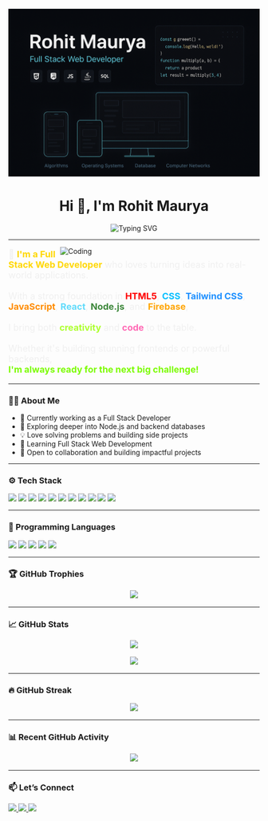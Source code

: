 <p align="center">
  <img src="https://github.com/RohitMaurya139/RohitMaurya139/blob/main/github_banner.png?raw=true" alt="Rohit Maurya Banner" />
</p>

<h1 align="center">Hi 👋, I'm Rohit Maurya</h1>

<p align="center">
  <img src="https://readme-typing-svg.demolab.com?font=Fira+Code&size=24&duration=3000&pause=1000&color=F7F7F7&center=true&vCenter=true&width=700&lines=FULL+STACK+WEB+DEVELOPER;REACT+JS+%7C+JAVASCRIPT+%7C+REDUX;NODE+JS+%7C+EXPRESS+JS+%7C+MONGODB;REACT+NATIVE+%7C+FIREBASE;BUILDING+PROJECTS+%F0%9F%9A%80;LEARNING+EVERY+DAY+%F0%9F%93%9A" alt="Typing SVG" />
</p>


---

<img align="right" alt="Coding" width="400" src="https://cdn.dribbble.com/users/1059583/screenshots/4171367/media/5c8264a20c0051eeb5965f0633489df7.gif" />

<p align="left" style="font-size:18px; color:#F0F0F0;">
  🔭 <strong style="color:#FFD700;">I'm a Full Stack Web Developer</strong> who loves turning ideas into real-world applications. <br><br>
  With a strong foundation in 
  <span style="color:red;"><strong>HTML5</strong></span>, 
  <span style="color:#00BFFF;"><strong>CSS</strong></span>, 
  <span style="color:#1E90FF;"><strong>Tailwind CSS</strong></span>, 
  <span style="color:#FF8C00;"><strong>JavaScript</strong></span>, 
  <span style="color:#61DBFB;"><strong>React</strong></span>, 
  <span style="color:#3C873A;"><strong>Node.js</strong></span>, and 
  <span style="color:#FFA500;"><strong>Firebase</strong></span>,<br><br>
  I bring both <strong style="color:#ADFF2F;">creativity</strong> and <strong style="color:#FF69B4;">code</strong> to the table.<br><br>
  Whether it's building stunning frontends or powerful backends, <br>
  <strong style="color:#7CFC00;">I'm always ready for the next big challenge!</strong>
</p>






---


### 👨‍💻 About Me

- 💼 Currently working as a Full Stack Developer  
- 🌱 Exploring deeper into Node.js and backend databases  
- 💡 Love solving problems and building side projects  
- 🧠 Learning Full Stack Web Development  
- 🤝 Open to collaboration and building impactful projects  

---

### ⚙️ Tech Stack

<p align="left">
  <img src="https://img.shields.io/badge/HTML5-E34F26?style=for-the-badge&logo=html5&logoColor=white" />
  <img src="https://img.shields.io/badge/CSS3-1572B6?style=for-the-badge&logo=css3&logoColor=white" />
  <img src="https://img.shields.io/badge/Tailwind_CSS-38B2AC?style=for-the-badge&logo=tailwind-css&logoColor=white" />
  <img src="https://img.shields.io/badge/JavaScript-F7DF1E?style=for-the-badge&logo=javascript&logoColor=black" />
  <img src="https://img.shields.io/badge/React-20232A?style=for-the-badge&logo=react&logoColor=61DAFB" />
  <img src="https://img.shields.io/badge/Node.js-339933?style=for-the-badge&logo=nodedotjs&logoColor=white" />
  <img src="https://img.shields.io/badge/Redux-764ABC?style=for-the-badge&logo=redux&logoColor=white" />
  <img src="https://img.shields.io/badge/Firebase-FFCA28?style=for-the-badge&logo=firebase&logoColor=black" />
  <img src="https://img.shields.io/badge/MongoDB-47A248?style=for-the-badge&logo=mongodb&logoColor=white" />
  <img src="https://img.shields.io/badge/Git-F05032?style=for-the-badge&logo=git&logoColor=white" />
  <img src="https://img.shields.io/badge/VS_Code-007ACC?style=for-the-badge&logo=visual-studio-code&logoColor=white" />
</p>

---

### 🧠 Programming Languages

<p align="left">
  <img src="https://img.shields.io/badge/C-00599C?style=for-the-badge&logo=c&logoColor=white" />
  <img src="https://img.shields.io/badge/C++-00599C?style=for-the-badge&logo=c%2B%2B&logoColor=white" />
  <img src="https://img.shields.io/badge/Java-007396?style=for-the-badge&logo=java&logoColor=white" />
  <img src="https://img.shields.io/badge/Kotlin-0095D5?style=for-the-badge&logo=kotlin&logoColor=white" />
  <img src="https://img.shields.io/badge/Python-3776AB?style=for-the-badge&logo=python&logoColor=white" />
</p>

---

### 🏆 GitHub Trophies

<p align="center">
  <img src="https://github-profile-trophy.vercel.app/?username=RohitMaurya139&theme=onedark&column=6&margin-w=5&margin-h=15" />
</p>

---

### 📈 GitHub Stats

<p align="center">
  <img src="https://github-readme-stats.vercel.app/api?username=RohitMaurya139&show_icons=true&theme=tokyonight&hide_border=true" />
</p>

<p align="center">
  <img src="https://github-readme-stats.vercel.app/api/top-langs/?username=RohitMaurya139&layout=compact&theme=tokyonight&hide_border=true" />
</p>

---

### 🔥 GitHub Streak

<p align="center">
  <img src="https://github-readme-streak-stats.herokuapp.com/?user=RohitMaurya139&theme=tokyonight&hide_border=true" />
</p>

---

### 📊 Recent GitHub Activity

<p align="center">
  <img src="https://github-readme-activity-graph.vercel.app/graph?username=RohitMaurya139&theme=github-compact&hide_border=true" />
</p>

---

### 📫 Let’s Connect

<p align="left">
  <a href="https://www.linkedin.com/in/rohit139maurya/" target="_blank">
    <img src="https://img.shields.io/badge/LinkedIn-blue?style=for-the-badge&logo=linkedin&logoColor=white" />
  </a>
  <a href="mailto:rohit139maurya@gmail.com">
    <img src="https://img.shields.io/badge/Gmail-EA4335?style=for-the-badge&logo=gmail&logoColor=white" />
  </a>
  <a href="https://portfolio-rohit-maurya-webdev.netlify.app/" target="_blank">
    <img src="https://img.shields.io/badge/Portfolio-000?style=for-the-badge&logo=firefox&logoColor=white" />
  </a>
</p>

